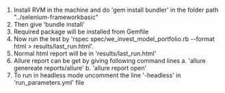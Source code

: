 1. Install RVM in the machine and do 'gem install bundler' in the folder path "../selenium-frameworkbasic"
2. Then give 'bundle install'
3. Required package will be installed from Gemfile
4. Now run the test by 'rspec spec/we_invest_model_portfolio.rb --format html > results/last_run.html'.
5. Normal html report will be in 'results/last_run.html'
6. Allure report can be get by giving following command lines
	a. 'allure genereate reports/allure'
	b. 'allure report open'
7. To run in headless mode uncomment the line '-headless' in 'run_parameters.yml' file
